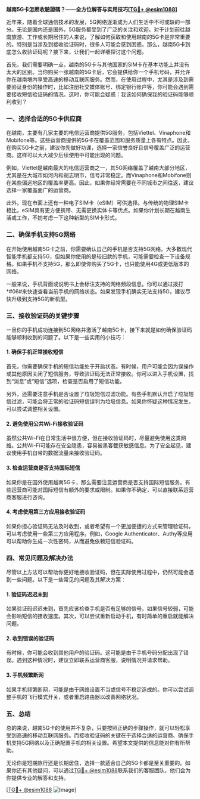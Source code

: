 **越南5G卡怎麽收驗證碼？——全方位解答与实用技巧[[TG💪+ @esim1088](https://t.me/s/esim1088)]**

近年来，随着全球通信技术的发展，5G网络逐渐成为人们生活中不可或缺的一部分。无论是国内还是国外，5G服务都受到了广泛的关注和欢迎。对于计划前往越南旅游、工作或长期居住的人来说，了解如何获取和使用越南的5G卡是非常重要的。特别是当涉及到接收验证码时，很多人可能会感到困惑。那么，越南5G卡到底怎么收验证码呢？接下来，让我们一起详细探讨这个问题。

首先，我们需要明确一点，越南的5G卡与其他国家的SIM卡在基本功能上并没有太大的区别。当你购买一张越南的5G卡后，它会提供给你一个手机号码，并允许你在越南境内享受高速的移动互联网服务。然而，在使用过程中，尤其是涉及到需要验证身份的操作时，比如注册社交媒体账号、绑定银行账户等，你可能会遇到需要接收短信验证码的情况。这时，你可能会疑惑：我该如何确保我的验证码能够顺利收到？

### **一、选择合适的5G卡供应商**

在越南，主要有几家主要的电信运营商提供5G服务，包括Viettel、Vinaphone和Mobifone等。这些运营商提供的5G卡在覆盖范围和服务质量上各有特点。因此，在购买5G卡之前，建议你先做好功课，选择一家信誉良好且信号覆盖广泛的运营商。这样可以大大减少后续使用中可能出现的问题。

例如，Viettel是越南最大的电信运营商之一，其5G网络覆盖了越南大部分地区，尤其是在大城市如河内和胡志明市，信号非常稳定。而Vinaphone和Mobifone则在某些偏远地区的覆盖率更高。因此，如果你经常需要在不同城市之间往返，建议选择一家覆盖面广的运营商。

此外，现在市面上还有一种电子SIM卡（eSIM）可供选择。与传统的物理SIM卡相比，eSIM具有更方便携带、无需更换实体卡等优点。如果你计划长期在越南生活或工作，不妨考虑一下这种新型的SIM卡形式。

### **二、确保手机支持5G网络**

在开始使用越南5G卡之前，你需要确认自己的手机是否支持5G网络。大多数现代智能手机都支持5G，但如果你使用的是较旧款的手机，可能需要检查一下设备规格。如果手机不支持5G，那么即使你购买了5G卡，也只能使用4G或更低版本的网络。

一般来说，手机背面或说明书上会标注支持的网络频段信息。你可以通过拨打*#06#来快速查看当前手机的网络状态。如果发现手机确实无法支持5G，建议尽快升级到支持5G的新机型。

### **三、接收验证码的关键步骤**

一旦你的手机成功连接到5G网络并激活了越南5G卡，接下来就是如何确保验证码能够顺利收到的问题了。以下是一些实用的小技巧：

#### **1. 确保手机正常接收短信**

首先，你需要确保手机的短信功能处于开启状态。有时候，用户可能会因为误操作或其他原因关闭了短信服务，导致验证码无法正常接收。你可以进入手机设置，找到“消息”或“短信”选项，检查是否启用了短信功能。

另外，还需要注意手机是否设置了垃圾短信过滤功能。有些手机默认开启了垃圾短信过滤，可能会将正常的验证码短信误判为垃圾信息。如果你怀疑这种情况发生，可以尝试调整相关设置。

#### **2. 避免使用公共Wi-Fi接收验证码**

虽然公共Wi-Fi在日常生活中很方便，但在接收验证码时，尽量避免使用这类网络。公共Wi-Fi可能存在安全隐患，容易被黑客截获敏感信息。为了安全起见，建议使用手机自带的数据流量来接收验证码。

#### **3. 检查运营商是否支持国际短信**

如果你是在国外使用越南5G卡，那么需要注意运营商是否支持国际短信服务。有些运营商可能对国际短信有额外的要求或限制。如果你不确定，可以直接联系运营商客服进行咨询。

#### **4. 考虑使用第三方应用接收验证码**

如果你担心验证码无法及时收到，或者希望有一个更加便捷的方式来管理验证码，可以考虑使用一些第三方应用程序。例如，Google Authenticator、Authy等应用可以帮助你生成一次性密码，从而避免依赖短信验证码。

### **四、常见问题及解决办法**

尽管以上方法可以帮助你更好地接收验证码，但在实际使用过程中，仍然可能会遇到一些问题。以下是一些常见的问题及其解决方案：

#### **1. 验证码迟迟未到**

如果验证码迟迟未到，首先应该检查手机是否有足够的信号。如果信号较弱，可能会影响短信的接收速度。其次，可以尝试重新启动手机，有时简单的重启就能解决问题。

#### **2. 收到错误的验证码**

有时候，你可能会收到其他用户的验证码。这可能是由于手机号码分配出现了错误。遇到这种情况时，建议立即联系运营商客服，说明情况并请求帮助。

#### **3. 手机频繁断网**

如果手机频繁断网，可能是由于网络设置不当或信号不稳定造成的。你可以尝试调整手机的飞行模式开关，或者重启路由器以改善网络状况。

### **五、总结**

总的来说，越南5G卡的使用并不复杂，只要按照正确的步骤操作，就可以轻松享受到高速的移动互联网服务。而接收验证码的关键在于选择合适的运营商、确保手机支持5G网络以及正确配置手机的相关设置。希望本文提供的信息能对你有所帮助。

无论你是短期旅行还是长期居住，选择一款适合自己的5G卡都是至关重要的。如果你还有其他疑问，可以通过[TG💪+ @esim1088](https://t.me/s/esim1088)联系我们的客服团队，他们会为你提供专业的解答和支持。

[[TG💪+ @esim1088](https://t.me/s/esim1088) ![Image](https://i.postimg.cc/4NQfJmqS/Snipaste-2025-05-13-00-14-12.png)]